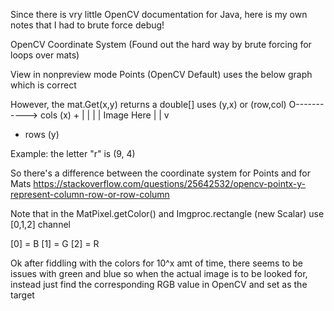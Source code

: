Since there is vry little OpenCV documentation for Java, here is my own notes that I had to brute force debug!

OpenCV Coordinate System
(Found out the hard way by brute forcing for loops over mats)


         
View in nonpreview mode
Points (OpenCV Default) uses the below graph which is correct

However, the mat.Get(x,y) returns a double[] uses (y,x) or (row,col)
O-----------> cols (x) +
|
|
|
| Image Here
|
|
v
+ rows (y)


Example: the letter "r" is (9, 4)

So there's a difference between the coordinate system for Points and for Mats
https://stackoverflow.com/questions/25642532/opencv-pointx-y-represent-column-row-or-row-column



Note that in the MatPixel.getColor() and Imgproc.rectangle (new Scalar) use [0,1,2] channel 

[0] = B
[1] = G
[2] = R

Ok after fiddling with the colors for 10^x amt of time, there seems to be issues with green and blue so when the actual image is to be looked for, instead just find the corresponding RGB value in OpenCV and set as the target

